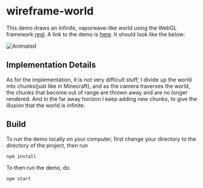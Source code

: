 # wireframe-world

This demo draws an infinite, vaporwave-like world using the WebGL
framework [regl](https://github.com/mikolalysenko/regl). A link to the
demo is [here](http://erkaman.github.io/wireframe-world/www/demo.html). It should look
like the below:

![Animated](images/anim.gif)


## Implementation Details

As for the implementation, it is not very difficult stuff; I divide up
the world into chunks(just like in Minecraft), and as the camera
traverses the world, the chunks that become out of range are thrown
away and are no longer rendered. And in the far away horizon I keep adding
new chunks, to give the illusion that the world is infinite.

## Build

To run the demo locally on your computer, first change your directory to the directory of the project, then run

```bash
npm install
```

To then run the demo, do

```bash
npm start
```

